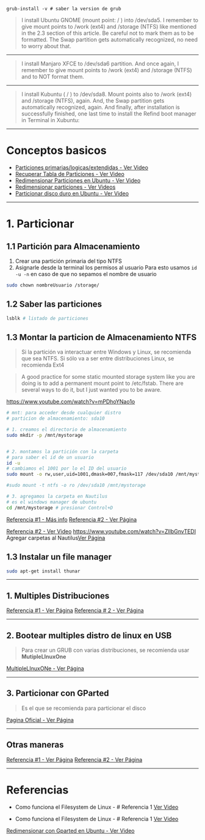 
```
grub-install -v # saber la version de grub 
```

>I install Ubuntu GNOME (mount point: / ) into /dev/sda5. I remember to give mount points to /work (ext4) and /storage (NTFS) like mentioned in the 2.3 section of this article. Be careful not to mark them as to be formatted.
>The Swap partition gets automatically recognized, no need to worry about that.

- - -

>I install Manjaro XFCE to /dev/sda6 partition. And once again, I remember to give mount points to /work (ext4) and /storage (NTFS) and to NOT format them.

- - -

>I install Kubuntu ( / ) to /dev/sda8. Mount points also to /work (ext4) and /storage (NTFS), again. 
>And, the Swap partition gets automatically recognized, again. And finally, after installation is successfully finished, one last time to install the Refind boot manager in Terminal in Xubuntu:

- - -
# Conceptos basicos

- [Particiones primarias/logicas/extendidas - Ver Video](https://www.youtube.com/watch?v=CSbUiK2pytE)
- [Recuperar Tabla de Particiones - Ver Video](https://www.youtube.com/watch?v=I1-0cpPO3e8)
- [Redimensionar Particiones en Ubuntu - Ver Video](https://www.youtube.com/watch?v=EQMWKwvsltY)
- [Redimensionar particiones - Ver Videos](https://www.youtube.com/watch?v=OSkK_lgSCzk)
- [Particionar disco duro en Ubuntu - Ver Video](https://www.youtube.com/watch?v=xuYhjtpWZuc)

- - -

# 1. Particionar

## 1.1 Partición para Almacenamiento

1. Crear una partición primaria del tipo NTFS
2. Asignarle desde la terminal los permisos al usuario
Para esto usamos `id -u -n` en caso de que no sepamos el nombre de usuario
```bash
sudo chown nombreUsuario /storage/
```
## 1.2 Saber las particiones

```bash
lsblk # listado de particiones
```
## 1.3 Montar la particion de Almacenamiento NTFS
>Si la partición va interactuar entre Windows y Linux, se recomienda que sea NTFS. Si sólo va a ser entre distribuciones Linux, se recomienda Ext4

>A good practice for some static mounted storage system like you are doing is to add a permanent mount point to /etc/fstab. There are several ways to do it, but I just wanted you to be aware.

https://www.youtube.com/watch?v=mPDhoYNao1o

```bash
# mnt: para acceder desde cualquier distro
# particion de almacenamiento: sda10

# 1. creamos el directorio de almacenamiento
sudo mkdir -p /mnt/mystorage


# 2. montamos la partición con la carpeta
# para saber el id de un usuario
id -u
# cambiamos el 1001 por lo el ID del usuario
sudo mount -o rw,user,uid=1001,dmask=007,fmask=117 /dev/sda10 /mnt/mystorage

#sudo mount -t ntfs -o ro /dev/sda10 /mnt/mystorage

# 3. agregamos la carpeta en Nautilus
# es el windows manager de ubuntu
cd /mnt/mystorage # presionar Control+D
```

[Referencia #1 - Más info](https://linuxconfig.org/how-to-mount-partition-with-ntfs-file-system-and-read-write-access)
[Referencia #2 - Ver Página](https://askubuntu.com/questions/11840/how-do-i-use-chmod-on-an-ntfs-or-fat32-partition/956072#956072)

[Referencia #2 - Ver Video](https://www.youtube.com/watch?v=hIq1dIgZrOc)
https://www.youtube.com/watch?v=ZlIbGnvTEDI
Agregar carpetas al Nautilus[Ver Página](https://askubuntu.com/questions/1109247/how-do-i-add-folder-to-ubuntu-18-04-1-nautilus-bookmark-list)

## 1.3 Instalar un file manager

```bash
sudo apt-get install thunar
```

- - -

## 1. Multiples Distribuciones
[Referencia #1 - Ver Página](https://medium.com/@manujarvinen/setting-up-a-multi-boot-of-5-linux-distributions-ca1fcf8d502)
[Referencia # 2 - Ver Página](https://www.maketecheasier.com/how-to-run-multiple-linux-distros-without-virtualization/)

- - -

## 2. Bootear multiples distro de linux en USB
> Para crear un GRUB con varias distribuciones, se recomienda usar **MutipleLInuxOne**

[MultipleLInuxONe - Ver Página](https://itsfoss.com/multiple-linux-one-usb/)

- - -

## 3. Particionar con GParted
>Es el que se recomienda para particionar el disco

[Pagina Oficial - Ver Página](https://gparted.org/download.php)

- - -

## Otras maneras
[Referencia #1 - Ver Página](https://www.solvetic.com/tutoriales/article/5859-como-crear-usb-booteable-linux-con-iso/)
[Referencia #2 - Ver Página](https://linuxmint-installation-guide.readthedocs.io/es/latest/burn.html)

- - -

# Referencias

- Como funciona el Filesystem de Linux - # Referencia 1  [Ver Video](https://www.youtube.com/watch?v=HIXzJ3Rz9po)

- Como funciona el Filesystem de Linux - # Referencia 1  [Ver Video](https://www.youtube.com/watch?v=HbgzrKJvDRw)

[Redimensionar con Gparted en Ubuntu - Ver Video](https://www.youtube.com/watch?v=PBHFud-Dva8)
